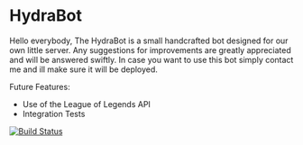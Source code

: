 # HydraBot
Hello everybody,
The HydraBot is a small handcrafted bot designed for our own little server.
Any suggestions for improvements are greatly appreciated and will be answered swiftly.
In case you want to use this bot simply contact me and ill make sure it will be deployed.

Future Features:
  - Use of the League of Legends API
  - Integration Tests

[![Build Status](http://80.241.212.103:8080/buildStatus/icon?job=HydraBot_CI_maven)](http://80.241.212.103:8080/job/HydraBot_CI_maven/)

